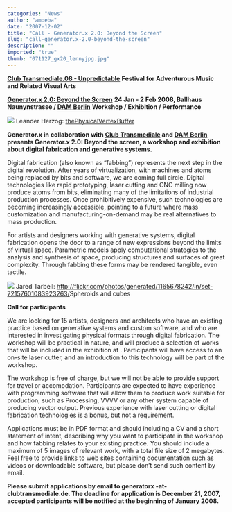 ```yaml
---
categories: "News"
author: "amoeba"
date: "2007-12-02"
title: "Call - Generator.x 2.0: Beyond the Screen"
slug: "call-generator.x-2.0-beyond-the-screen"
description: ""
imported: "true"
thumb: "071127_gx20_lennyjpg.jpg"
---
```



**[Club Transmediale.08­ - Unpredictable](http://clubtransmediale.de)**
**Festival for Adventurous Music and Related Visual Arts**

**[Generator.x 2.0: Beyond the Screen](http://www.generatorx.no/20071130/generatorx-20-call/)**
**24 Jan -­ 2 Feb 2008, Ballhaus Naunynstrasse / [DAM Berlin](http://www.dam-berlin.de/)**
**Workshop / Exhibition / Performance**

![](071127_gx20_lennyjpg.jpg)
Leander Herzog: [thePhysicalVertexBuffer](http://flickr.com/photos/lennyjpg/sets/72157600959814957/)

<strong>Generator.x in collaboration with [Club Transmediale](http://clubtransmediale.de) and [DAM Berlin](http://www.dam-berlin.de/) presents Generator.x 2.0: Beyond the screen, a workshop and exhibition about digital fabrication and generative systems.</strong>

Digital fabrication (also known as “fabbing”) represents the next step in the digital revolution. After years of virtualization, with machines and atoms being replaced by bits and software, we are coming full circle. Digital technologies like rapid prototyping, laser cutting and CNC milling now produce atoms from bits, eliminating many of the limitations of industrial production processes. Once prohibitively expensive, such technologies are becoming increasingly accessible, pointing to a future where mass customization and manufacturing-on-demand may be real alternatives to mass production.

For artists and designers working with generative systems, digital fabrication opens the door to a range of new expressions beyond the limits of virtual space. Parametric models apply computational strategies to the analysis and synthesis of space, producing structures and surfaces of great complexity. Through fabbing these forms may be rendered tangible, even tactile.

![](071127_gx20_jaredtarbell.jpg)
Jared Tarbell: <http://flickr.com/photos/generated/1165678242/in/set-72157601083923263/>Spheroids and cubes</a>


<strong>Call for participants</strong>

We are looking for 15 artists, designers and architects who have an existing practice based on generative systems and custom software, and who are interested in investigating physical formats through digital fabrication. The workshop will be practical in nature, and will produce a selection of works that will be included in the exhibition at [](DAM). Participants will have access to an on-site laser cutter, and an introduction to this technology will be part of the workshop.

The workshop is free of charge, but we will not be able to provide support for travel or accomodation. Participants are expected to have experience with programming software that will allow them to produce work suitable for production, such as Processing, VVVV or any other system capable of producing vector output. Previous experience with laser cutting or digital fabrication technologies is a bonus, but not a requirement.

Applications must be in PDF format and should including a CV and a short statement of intent, describing why you want to participate in the workshop and how fabbing relates to your existing practice. You should include a maximum of 5 images of relevant work, with a total file size of 2 megabytes. Feel free to provide links to web sites containing documentation such as videos or downloadable software, but please don’t send such content by email.

<strong>Please submit applications by email to generatorx -at- clubtransmediale.de. The deadline for application is December 21, 2007, accepted participants will be notified at the beginning of January 2008.</strong>
